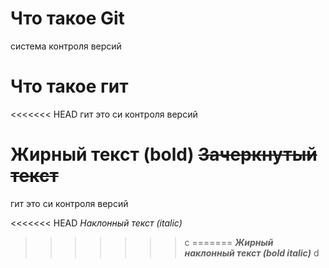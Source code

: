 # Что такое Git


система контроля версий
# Что такое гит

<<<<<<< HEAD
гит это си контроля версий

**Жирный текст (bold)**
~~Зачеркнутый текст~~
=======
гит это си контроля версий 

<<<<<<< HEAD
*Наклонный текст (italic)*
>>>>>>> c
=======
***Жирный наклонный текст (bold italic)***
>>>>>>> d
